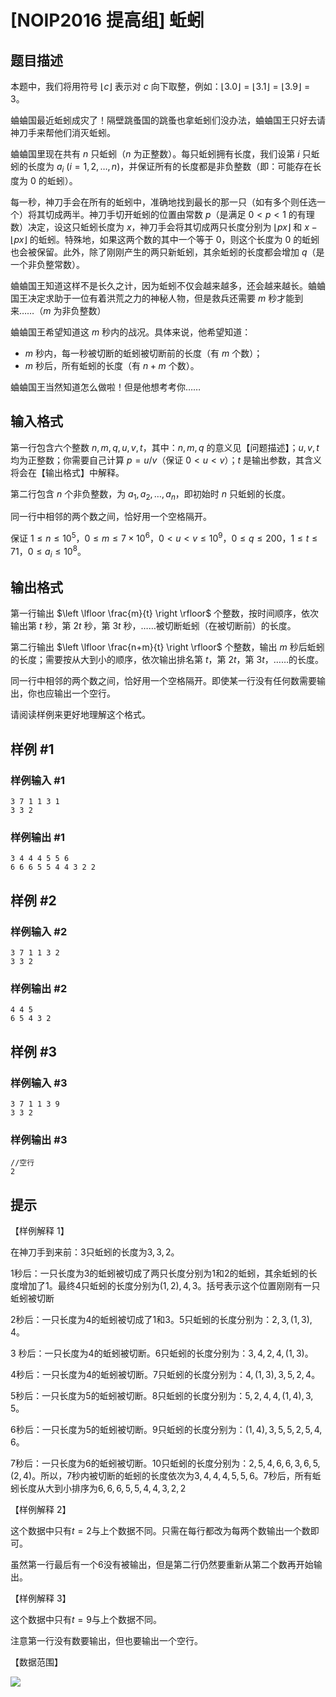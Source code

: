 # [NOIP2016 提高组] 蚯蚓

## 题目描述

本题中，我们将用符号 $\lfloor c \rfloor$ 表示对 $c$ 向下取整，例如：$\lfloor 3.0 \rfloor = \lfloor 3.1 \rfloor = \lfloor 3.9 \rfloor = 3$。

蛐蛐国最近蚯蚓成灾了！隔壁跳蚤国的跳蚤也拿蚯蚓们没办法，蛐蛐国王只好去请神刀手来帮他们消灭蚯蚓。

蛐蛐国里现在共有 $n$ 只蚯蚓（$n$ 为正整数）。每只蚯蚓拥有长度，我们设第 $i$ 只蚯蚓的长度为 $a_i$ ($i=1,2,\dots,n$)，并保证所有的长度都是非负整数（即：可能存在长度为 $0$ 的蚯蚓）。

每一秒，神刀手会在所有的蚯蚓中，准确地找到最长的那一只（如有多个则任选一个）将其切成两半。神刀手切开蚯蚓的位置由常数 $p$（是满足 $0 < p < 1$ 的有理数）决定，设这只蚯蚓长度为 $x$，神刀手会将其切成两只长度分别为 $\lfloor px \rfloor$ 和 $x - \lfloor px \rfloor$ 的蚯蚓。特殊地，如果这两个数的其中一个等于 $0$，则这个长度为 $0$ 的蚯蚓也会被保留。此外，除了刚刚产生的两只新蚯蚓，其余蚯蚓的长度都会增加 $q$（是一个非负整常数）。

蛐蛐国王知道这样不是长久之计，因为蚯蚓不仅会越来越多，还会越来越长。蛐蛐国王决定求助于一位有着洪荒之力的神秘人物，但是救兵还需要 $m$ 秒才能到来……（$m$ 为非负整数）

蛐蛐国王希望知道这 $m$ 秒内的战况。具体来说，他希望知道：

- $m$ 秒内，每一秒被切断的蚯蚓被切断前的长度（有 $m$ 个数）；
- $m$ 秒后，所有蚯蚓的长度（有 $n + m$ 个数）。

蛐蛐国王当然知道怎么做啦！但是他想考考你……

## 输入格式

第一行包含六个整数 $n,m,q,u,v,t$，其中：$n,m,q$ 的意义见【问题描述】；$u,v,t$ 均为正整数；你需要自己计算 $p=u / v$（保证 $0 < u < v$）；$t$ 是输出参数，其含义将会在【输出格式】中解释。

第二行包含 $n$ 个非负整数，为 $a_1, a_2, \dots, a_n$，即初始时 $n$ 只蚯蚓的长度。

同一行中相邻的两个数之间，恰好用一个空格隔开。

保证 $1 \leq n \leq 10^5$，$0 \leq m \leq 7 \times 10^6$，$0 < u < v \leq 10^9$，$0 \leq q \leq 200$，$1 \leq t \leq 71$，$0 \leq a_i \leq 10^8$。

## 输出格式

第一行输出 $\left \lfloor \frac{m}{t} \right \rfloor$ 个整数，按时间顺序，依次输出第 $t$ 秒，第 $2t$ 秒，第 $3t$ 秒，……被切断蚯蚓（在被切断前）的长度。

第二行输出 $\left \lfloor \frac{n+m}{t} \right \rfloor$ 个整数，输出 $m$ 秒后蚯蚓的长度；需要按从大到小的顺序，依次输出排名第 $t$，第 $2t$，第 $3t$，……的长度。

同一行中相邻的两个数之间，恰好用一个空格隔开。即使某一行没有任何数需要输出，你也应输出一个空行。

请阅读样例来更好地理解这个格式。

## 样例 #1

### 样例输入 #1

```
3 7 1 1 3 1
3 3 2
```

### 样例输出 #1

```
3 4 4 4 5 5 6
6 6 6 5 5 4 4 3 2 2
```

## 样例 #2

### 样例输入 #2

```
3 7 1 1 3 2
3 3 2
```

### 样例输出 #2

```
4 4 5
6 5 4 3 2
```

## 样例 #3

### 样例输入 #3

```
3 7 1 1 3 9
3 3 2
```

### 样例输出 #3

```
//空行
2
```

## 提示

【样例解释 1】

在神刀手到来前：$3$只蚯蚓的长度为$3,3,2$。

$1$秒后：一只长度为$3$的蚯蚓被切成了两只长度分别为$1$和$2$的蚯蚓，其余蚯蚓的长度增加了$1$。最终$4$只蚯蚓的长度分别为$(1,2),4,3$。括号表示这个位置刚刚有一只蚯蚓被切断

$2$秒后：一只长度为$4$的蚯蚓被切成了$1$和$3$。$5$只蚯蚓的长度分别为：$2,3,(1,3),4$。

3 秒后：一只长度为$4$的蚯蚓被切断。$6$只蚯蚓的长度分别为：$3,4,2,4,(1,3)$。

$4$秒后：一只长度为$4$的蚯蚓被切断。$7$只蚯蚓的长度分别为：$4,(1,3),3,5,2,4$。

$5$秒后：一只长度为$5$的蚯蚓被切断。$8$只蚯蚓的长度分别为：$5,2,4,4,(1,4),3,5$。

$6$秒后：一只长度为$5$的蚯蚓被切断。$9$只蚯蚓的长度分别为：$(1,4),3,5,5,2,5,4,6$。

$7$秒后：一只长度为$6$的蚯蚓被切断。$10$只蚯蚓的长度分别为：$2,5,4,6,6,3,6,5,(2,4)$。所以，$7$秒内被切断的蚯蚓的长度依次为$3,4,4,4,5,5,6$。$7$秒后，所有蚯蚓长度从大到小排序为$6,6,6,5,5,4,4,3,2,2$

【样例解释 2】

这个数据中只有$t=2$与上个数据不同。只需在每行都改为每两个数输出一个数即可。

虽然第一行最后有一个$6$没有被输出，但是第二行仍然要重新从第二个数再开始输出。

【样例解释 3】

这个数据中只有$t=9$与上个数据不同。

注意第一行没有数要输出，但也要输出一个空行。

【数据范围】

![](https://cdn.luogu.com.cn/upload/pic/3458.png)
